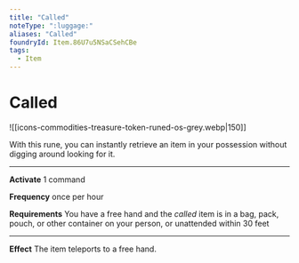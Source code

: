 ```yaml
---
title: "Called"
noteType: ":luggage:"
aliases: "Called"
foundryId: Item.86U7u5NSaCSehCBe
tags:
  - Item
---
```


# Called
![[icons-commodities-treasure-token-runed-os-grey.webp|150]]

With this rune, you can instantly retrieve an item in your possession without digging around looking for it.

* * *

**Activate** 1 command

**Frequency** once per hour

**Requirements** You have a free hand and the _called_ item is in a bag, pack, pouch, or other container on your person, or unattended within 30 feet

* * *

**Effect** The item teleports to a free hand.
